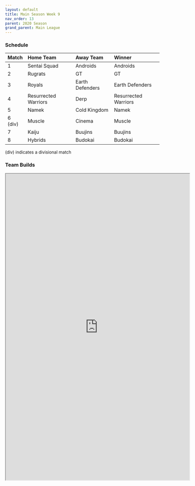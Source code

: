 ```yaml
---
layout: default
title: Main Season Week 9
nav_order: 13
parent: 2020 Season
grand_parent: Main League
---
```

### Schedule

|Match          |  Home Team            | Away Team        | Winner                |
| :-------------| :---------------------| :----------------| :---------------------|
| 1             | Sentai Squad          | Androids         |  Androids             |
| 2             | Rugrats               | GT               |  GT                   |
| 3             | Royals                | Earth Defenders  |  Earth Defenders      |
| 4             | Resurrected Warriors  | Derp             |  Resurrected Warriors |
| 5             | Namek                 | Cold Kingdom     |  Namek                |
| 6 (div)       | Muscle                | Cinema           |  Muscle               |
| 7             | Kaiju                 | Buujins          |  Buujins              | 
| 8             | Hybrids               | Budokai          |  Budokai              |

(div) indicates a divisional match

### Team Builds 

<iframe width=600 height=1000 scrolling="yes" src="https://docs.google.com/document/d/e/2PACX-1vSdP4YKEK09zfi9-9_xVINbz8kRS9xtsuDRDWiH8G32Inp3TbrEWlqrfX8TRJZlRn5BLvLKcXGd-4ba/pub?embedded=true"></iframe>